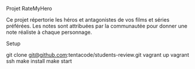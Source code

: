 Projet RateMyHero

Ce projet répertorie les héros et antagonistes de vos films et séries préférées.
Les notes sont attribuées par la communautée pour donner une note réaliste à chaque personnage.

Setup

git clone git@github.com:tentacode/students-review.git
vagrant up
vagrant ssh
make install
make start
